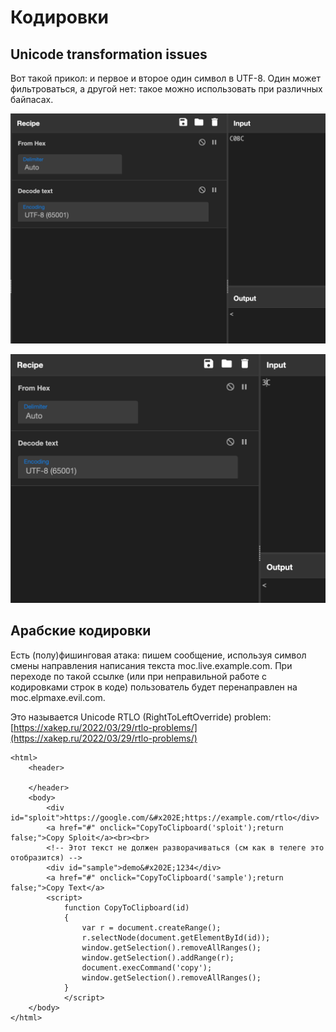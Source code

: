 # Кодировки

## **Unicode transformation issues**

Вот такой прикол: и первое и второе один символ в UTF-8. Один может фильтроваться, а другой нет: такое можно использовать при различных байпасах.

![](<../../.gitbook/assets/изображение (8).png>)

![](<../../.gitbook/assets/изображение (9).png>)

## Арабские кодировки

Есть (полу)фишинговая атака: пишем сообщение, используя символ смены направления написания текста moc.live.example.com. При переходе по такой ссылке (или при неправильной работе с кодировками строк в коде) пользователь будет перенаправлен на moc.elpmaxe.evil.com.&#x20;

Это называется Unicode RTLO (RightToLeftOverride) problem: [https://xakep.ru/2022/03/29/rtlo-problems/](https://xakep.ru/2022/03/29/rtlo-problems/)

```markup
<html>
    <header>
    
    </header>
    <body>
        <div id="sploit">https://google.com/&#x202E;https://example.com/rtlo</div>
        <a href="#" onclick="CopyToClipboard('sploit');return false;">Copy Sploit</a><br><br>
        <!-- Этот текст не должен разворачиваться (см как в телеге это отобразится) -->
        <div id="sample">demo&#x202E;1234</div>
        <a href="#" onclick="CopyToClipboard('sample');return false;">Copy Text</a>
        <script>
            function CopyToClipboard(id)
            {
                var r = document.createRange();
                r.selectNode(document.getElementById(id));
                window.getSelection().removeAllRanges();
                window.getSelection().addRange(r);
                document.execCommand('copy');
                window.getSelection().removeAllRanges();
            }
            </script>
    </body>
</html>
```
